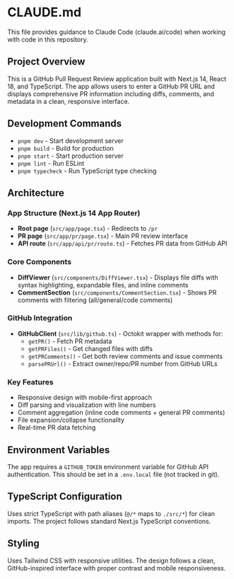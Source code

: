 # CLAUDE.md

This file provides guidance to Claude Code (claude.ai/code) when working with code in this repository.

## Project Overview

This is a GitHub Pull Request Review application built with Next.js 14, React 18, and TypeScript. 
The app allows users to enter a GitHub PR URL and displays comprehensive PR information including diffs, comments, and metadata in a clean, responsive interface.

## Development Commands

- `pnpm dev` - Start development server
- `pnpm build` - Build for production
- `pnpm start` - Start production server
- `pnpm lint` - Run ESLint
- `pnpm typecheck` - Run TypeScript type checking

## Architecture

### App Structure (Next.js 14 App Router)
- **Root page** (`src/app/page.tsx`) - Redirects to `/pr`
- **PR page** (`src/app/pr/page.tsx`) - Main PR review interface
- **API route** (`src/app/api/pr/route.ts`) - Fetches PR data from GitHub API

### Core Components
- **DiffViewer** (`src/components/DiffViewer.tsx`) - Displays file diffs with syntax highlighting, expandable files, and inline comments
- **CommentSection** (`src/components/CommentSection.tsx`) - Shows PR comments with filtering (all/general/code comments)

### GitHub Integration
- **GitHubClient** (`src/lib/github.ts`) - Octokit wrapper with methods for:
  - `getPR()` - Fetch PR metadata
  - `getPRFiles()` - Get changed files with diffs
  - `getPRComments()` - Get both review comments and issue comments
  - `parsePRUrl()` - Extract owner/repo/PR number from GitHub URLs

### Key Features
- Responsive design with mobile-first approach
- Diff parsing and visualization with line numbers
- Comment aggregation (inline code comments + general PR comments)
- File expansion/collapse functionality
- Real-time PR data fetching

## Environment Variables

The app requires a `GITHUB_TOKEN` environment variable for GitHub API authentication. This should be set in a `.env.local` file (not tracked in git).

## TypeScript Configuration

Uses strict TypeScript with path aliases (`@/*` maps to `./src/*`) for clean imports. The project follows standard Next.js TypeScript conventions.

## Styling

Uses Tailwind CSS with responsive utilities. The design follows a clean, GitHub-inspired interface with proper contrast and mobile responsiveness.